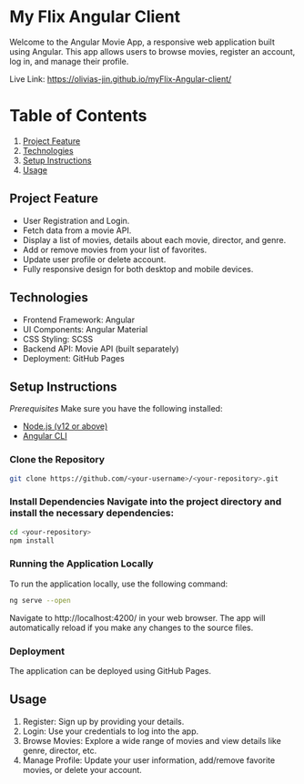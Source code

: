 # My Flix Angular Client
Welcome to the Angular Movie App, a responsive web application built using Angular. This app allows users to browse movies, register an account, log in, and manage their profile.

Live Link: https://olivias-jin.github.io/myFlix-Angular-client/

# Table of Contents
1. [Project Feature](#project-feature)
2. [Technologies](#technologies)
3. [Setup Instructions](#setup-instructions)
4. [Usage](#usage)

## Project Feature
- User Registration and Login.
- Fetch data from a movie API.
- Display a list of movies, details about each movie, director, and genre.
- Add or remove movies from your list of favorites.
- Update user profile or delete account.
- Fully responsive design for both desktop and mobile devices.

## Technologies 
- Frontend Framework: Angular
- UI Components: Angular Material
- CSS Styling: SCSS
- Backend API: Movie API (built separately)
- Deployment: GitHub Pages

## Setup Instructions
*Prerequisites*
Make sure you have the following installed:
- [Node.js (v12 or above)](https://nodejs.org/en)
- [Angular CLI](https://v17.angular.io/cli)

### Clone the Repository
```bash
git clone https://github.com/<your-username>/<your-repository>.git
```

### Install Dependencies Navigate into the project directory and install the necessary dependencies:
```bash
cd <your-repository>
npm install
```

### Running the Application Locally
To run the application locally, use the following command:
```bash
ng serve --open
```
Navigate to http://localhost:4200/ in your web browser. The app will automatically reload if you make any changes to the source files.

### Deployment
The application can be deployed using GitHub Pages.

## Usage
1. Register: Sign up by providing your details.
2. Login: Use your credentials to log into the app.
3. Browse Movies: Explore a wide range of movies and view details like genre, director, etc.
4. Manage Profile: Update your user information, add/remove favorite movies, or delete your account.




